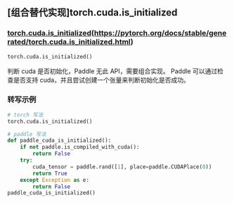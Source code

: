 ## [组合替代实现]torch.cuda.is_initialized

### [torch.cuda.is_initialized]()(https://pytorch.org/docs/stable/generated/torch.cuda.is_initialized.html)

```python
torch.cuda.is_initialized()
```

判断 cuda 是否初始化，Paddle 无此 API，需要组合实现。
Paddle 可以通过检查是否支持 cuda，并且尝试创建一个张量来判断初始化是否成功。

### 转写示例

```python
# torch 写法
torch.cuda.is_initialized()

# paddle 写法
def paddle_cuda_is_initialized():
    if not paddle.is_compiled_with_cuda():
        return False
    try:
        cuda_tensor = paddle.rand([1], place=paddle.CUDAPlace(0))
        return True
    except Exception as e:
        return False
paddle_cuda_is_initialized()
```
